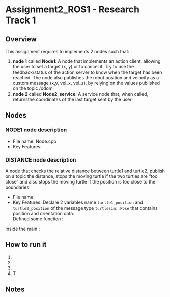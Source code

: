 # Assignment2_ROS1 - Research Track 1
## Overview
This assignment requires to implements 2 nodes such that:
1. **node 1** called **Node1**: A node that implements an action client, allowing the user to set a target (x, y) or to cancel it. Try to use the 
feedback/status of the action server to know when the target has been reached. The node also publishes the
robot position and velocity as a custom message (x,y, vel_x, vel_z), by relying on the values published on the
topic /odom;
2. **node 2** called **Node2_service**: A service node that, when called, returnsthe coordinates of the last target sent by the user;

## Nodes

### NODE1 node description
* File name: Node.cpp
* Key Features:
  

### DISTANCE node description
A node that checks the relative distance between turtle1 and turtle2, publish on a topic the distance, stops the moving turtle if the two turtles are “too close” and also stops the moving turtle if the position is too close to the boundaries
* File name:
* Key Features:
Declare 2 variables name ```turtle1_position``` and ```turtle2_position``` of the message type ```turtlesim::Pose``` that contains position and orientation data.  
Defined some function :


Inside the main :  


## How to run it
1. 
2.
3. 
4. T

## Notes






